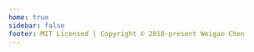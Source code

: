 ```yaml
---
home: true
sidebar: false
footer: MIT Licensed | Copyright © 2018-present Weigao Chen
---
```

<IndexOne/>
